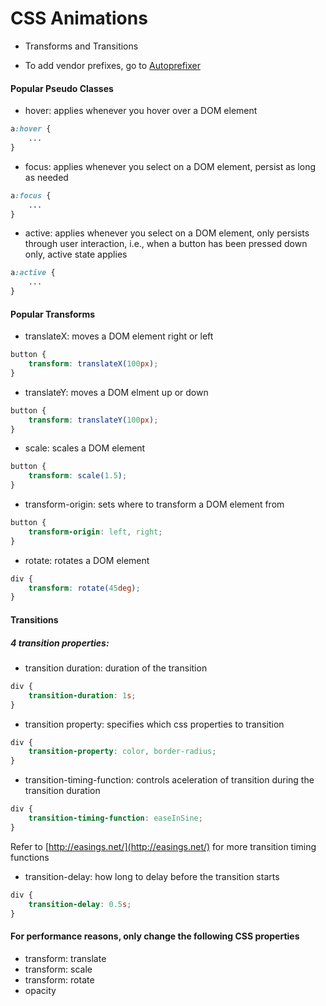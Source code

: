 # CSS Animations

* Transforms and Transitions

* To add vendor prefixes, go to [Autoprefixer](http://autoprefixer.github.io/)


#### Popular Pseudo Classes
* hover: applies whenever you hover over a DOM element
```css
a:hover {
	...
}
```
* focus: applies whenever you select on a DOM element, persist as long as needed
```css
a:focus {
	...
}
```
* active: applies whenever you select on a DOM element, only persists through user interaction, i.e., when a button has been pressed down only, active state applies
```css
a:active {
	...
}
```

#### Popular Transforms
* translateX: moves a DOM element right or left
```css
button {
	transform: translateX(100px);
}
```
* translateY: moves a DOM elment up or down 
```css
button {
	transform: translateY(100px);
}
```
* scale: scales a DOM element
```css
button {
	transform: scale(1.5);
}
```
* transform-origin: sets where to transform a DOM element from
```css
button {
	transform-origin: left, right;
}
```
* rotate: rotates a DOM element
```css
div {
	transform: rotate(45deg);
}
```

#### Transitions
##### 4 transition properties:
* transition duration: duration of the transition
```css
div {
	transition-duration: 1s;
}
```
* transition property: specifies which css properties to transition
```css
div {
	transition-property: color, border-radius;
}
```
* transition-timing-function: controls aceleration of transition during the transition duration
```css
div {
	transition-timing-function: easeInSine;
}
```
Refer to [http://easings.net/](http://easings.net/) for more transition timing functions
* transition-delay: how long to delay before the transition starts
```css
div {
	transition-delay: 0.5s;
}
```

#### For performance reasons, only change the following CSS properties
* transform: translate
* transform: scale
* transform: rotate
* opacity

